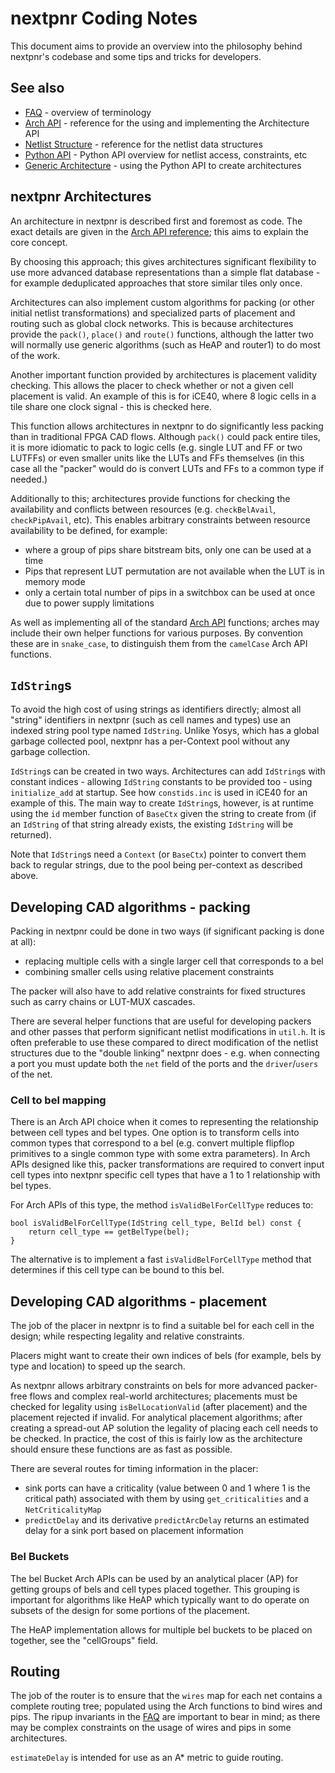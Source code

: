 # nextpnr Coding Notes

This document aims to provide an overview into the philosophy behind nextpnr's codebase and some tips and tricks for developers.

## See also

 - [FAQ](faq.md) - overview of terminology
 - [Arch API](archapi.md) - reference for the using and implementing the Architecture API
 - [Netlist Structure](netlist.md) - reference for the netlist data structures
 - [Python API](python.md) - Python API overview for netlist access, constraints, etc
 - [Generic Architecture](generic.md) - using the Python API to create architectures

## nextpnr Architectures

An architecture in nextpnr is described first and foremost as code. The exact details are given in the [Arch API reference](archapi.md); this aims to explain the core concept.

By choosing this approach; this gives architectures significant flexibility to use more advanced database representations than a simple flat database - for example deduplicated approaches that store similar tiles only once.

Architectures can also implement custom algorithms for packing (or other initial netlist transformations) and specialized parts of placement and routing such as global clock networks. This is because architectures provide the `pack()`, `place()` and `route()` functions, although the latter two will normally use generic algorithms (such as HeAP and router1) to do most of the work.

Another important function provided by architectures is placement validity checking. This allows the placer to check whether or not a given cell placement is valid. An example of this is for iCE40, where 8 logic cells in a tile share one clock signal - this is checked here.

This function allows architectures in nextpnr to do significantly less packing than in traditional FPGA CAD flows. Although `pack()` could pack entire tiles, it is more idiomatic to pack to logic cells (e.g. single LUT and FF or two LUTFFs) or even smaller units like the LUTs and FFs themselves (in this case all the "packer" would do is convert LUTs and FFs to a common type if needed.)

Additionally to this; architectures provide functions for checking the availability and conflicts between resources (e.g. `checkBelAvail`, `checkPipAvail`, etc). This enables arbitrary constraints between resource availability to be defined, for example:

 - where a group of pips share bitstream bits, only one can be used at a time
 - Pips that represent LUT permutation are not available when the LUT is in memory mode
 - only a certain total number of pips in a switchbox can be used at once due to power supply limitations

As well as implementing all of the standard [Arch API](archapi.md) functions; arches may include their own helper functions for various purposes. By convention these are in `snake_case`, to distinguish them from the `camelCase` Arch API functions.

## `IdString`s

To avoid the high cost of using strings as identifiers directly; almost all "string" identifiers in nextpnr (such as cell names and types) use an indexed string pool type named `IdString`. Unlike Yosys, which has a global garbage collected pool, nextpnr has a per-Context pool without any garbage collection.

`IdString`s can be created in two ways. Architectures can add `IdString`s with constant indices - allowing `IdString` constants to be provided too - using `initialize_add` at startup. See how `constids.inc` is used in iCE40 for an example of this. The main way to create `IdString`s, however, is at runtime using the `id` member function of `BaseCtx` given the string to create from (if an `IdString` of that string already exists, the existing `IdString` will be returned).

Note that `IdString`s need a `Context` (or `BaseCtx`) pointer to convert them back to regular strings, due to the pool being per-context as described above.

## Developing CAD algorithms - packing

Packing in nextpnr could be done in two ways (if significant packing is done at all):
 - replacing multiple cells with a single larger cell that corresponds to a bel
 - combining smaller cells using relative placement constraints

The packer will also have to add relative constraints for fixed structures such as carry chains or LUT-MUX cascades.

There are several helper functions that are useful for developing packers and other passes that perform significant netlist modifications in `util.h`. It is often preferable to use these compared to direct modification of the netlist structures due to the "double linking" nextpnr does - e.g. when connecting a port you must update both the `net` field of the ports and the `driver`/`users` of the net.

### Cell to bel mapping

There is an Arch API choice when it comes to representing the relationship
between cell types and bel types.  One option is to transform cells into
common types that correspond to a bel (e.g. convert multiple flipflop
primitives to a single common type with some extra parameters). In Arch APIs
designed like this, packer transformations are required to convert input cell
types into nextpnr specific cell types that have a 1 to 1 relationship with
bel types.

For Arch APIs of this type, the method `isValidBelForCellType` reduces to:

```
bool isValidBelForCellType(IdString cell_type, BelId bel) const {
    return cell_type == getBelType(bel);
}
```

The alternative is to implement a fast `isValidBelForCellType` method that
determines if this cell type can be bound to this bel.

## Developing CAD algorithms - placement

The job of the placer in nextpnr is to find a suitable bel for each cell in the design; while respecting legality and relative constraints.

Placers might want to create their own indices of bels (for example, bels by type and location) to speed up the search.

As nextpnr allows arbitrary constraints on bels for more advanced packer-free flows and complex real-world architectures; placements must be checked for legality using `isBelLocationValid` (after placement) and the placement rejected if invalid. For analytical placement algorithms; after creating a spread-out AP solution the legality of placing each cell needs to be checked. In practice, the cost of this is fairly low as the architecture should ensure these functions are as fast as possible.

There are several routes for timing information in the placer:
 - sink ports can have a criticality (value between 0 and 1 where 1 is the critical path) associated with them by using `get_criticalities` and a `NetCriticalityMap`
 - `predictDelay` and its derivative `predictArcDelay` returns an estimated delay for a sink port based on placement information


### Bel Buckets

The bel Bucket Arch APIs can be used by an analytical placer (AP) for getting
groups of bels and cell types placed together.  This grouping is important for
algorithms like HeAP which typically want to do operate on subsets of the
design for some portions of the placement.

The HeAP implementation allows for multiple bel buckets to be placed on
together, see the "cellGroups" field.

## Routing

The job of the router is to ensure that the `wires` map for each net contains a complete routing tree; populated using the Arch functions to bind wires and pips. The ripup invariants in the [FAQ](faq.md) are important to bear in mind; as there may be complex constraints on the usage of wires and pips in some architectures.

`estimateDelay` is intended for use as an A* metric to guide routing.
